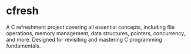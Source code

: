 # cfresh
A C refreshment project covering all essential concepts, including file operations, memory management, data structures, pointers, concurrency, and more. Designed for revisiting and mastering C programming fundamentals.
